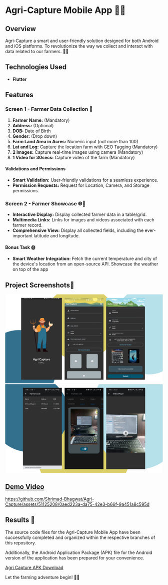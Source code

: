 # Agri-Capture Mobile App 🚜🌾

## Overview
Agri-Capture a smart and user-friendly solution designed for both Android and iOS platforms. To revolutionize the way we collect and interact with data related to our farmers. 🌱✨

## Technologies Used

- **Flutter**

## Features

### Screen 1 - Farmer Data Collection 📝
1. **Farmer Name:** (Mandatory)
2. **Address:** (Optional)
3. **DOB:** Date of Birth
4. **Gender:** (Drop down)
5. **Farm Land Area in Acres:** Numeric input (not more than 100)
6. **Lat and Log:** Capture the location farm with GEO Tagging (Mandatory)
7. **2 Images:** Capture real-time images using camera (Mandatory)
8. **1 Video for 30secs:** Capture video of the farm (Mandatory)

#### Validations and Permissions
- **Smart Validation:** User-friendly validations for a seamless experience.
- **Permission Requests:** Request for Location, Camera, and Storage permissions.


### Screen 2 - Farmer Showcase 🌐🌾
- **Interactive Display:** Display collected farmer data in a  table/grid.
- **Multimedia Links:** Links for images and videos associated with each farmer record.
- **Comprehensive View:** Display all collected fields, including the ever-important latitude and longitude.

#### Bonus Task 🌞
- **Smart Weather Integration:** Fetch the current temperature and city of the device's location from an open-source API. Showcase the weather on top of the app

## Project Screenshots🚀

![agri-capture-mockup1](./agricapture/images/project_images/mockup1.png)
![agri-capture-mockup2](./agricapture/images/project_images/mockup2.png)

## [Demo Video](https://youtu.be/3r2SJHqDztk)

https://github.com/Shrimad-Bhagwat/Agri-Capture/assets/51125208/0aed223a-da75-42e3-b66f-9a451a8c595d



## Results 🎉
The source code files for the Agri-Capture Mobile App have been successfully completed and organized within the respective branches of this repository. 

Additionally, the Android Application Package (APK) file for the Android version of the application has been prepared for your convenience. 

[Agri Capture APK Download](https://github.com/Shrimad-Bhagwat/Agri-Capture/releases/download/agri_capture-v1.0.0/agri_capture-v1.0.0.apk)

Let the farming adventure begin! 🚜✨

